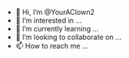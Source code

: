  - 👋 Hi, I’m @YourAClown2
- 👀 I’m interested in ...
- 🌱 I’m currently learning ...
- 💞️ I’m looking to collaborate on ...
- 📫 How to reach me ...

<!---
YourAClown2/YourAClown2 is a ✨ special ✨ repository because its `README.md` (this file) appears on your GitHub profile.
You can click the Preview link to take a look at your changes.
--roblox Withnes Blooket.
with 2000BWINF COins.
